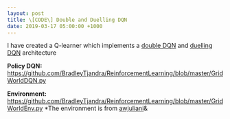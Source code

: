 ```yaml
---
layout: post
title: \[CODE\] Double and Duelling DQN
date: 2019-03-17 05:00:00 +1000
---
```


I have created a Q-learner which implements a [double DQN](https://arxiv.org/abs/1509.06461) and [duelling DQN](https://arxiv.org/abs/1511.06581) architecture

**Policy DQN:**
https://github.com/BradleyTjandra/ReinforcementLearning/blob/master/GridWorldDQN.py

**Environment:**
https://github.com/BradleyTjandra/ReinforcementLearning/blob/master/GridWorldEnv.py
*The environment is from [awjuliani](https://github.com/awjuliani/DeepRL-Agents/blob/master/gridworld.py)&

